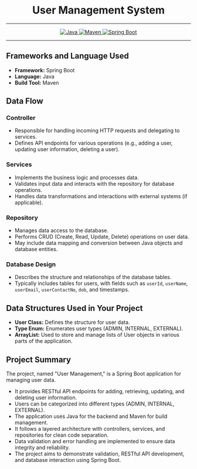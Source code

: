 # <h1 align = "center"> User Management System </h1>
___ 
<p align="center">
<a href="Java url">
<img alt="Java" src="https://img.shields.io/badge/Java->=8-darkblue.svg" />
</a>
<a href="Maven url" >
<img alt="Maven" src="https://img.shields.io/badge/maven-3.0.5-brightgreen.svg" />
</a>
<a href="Spring Boot url" >
<img alt="Spring Boot" src="https://img.shields.io/badge/Spring Boot-3.0.6-brightgreen.svg" />
</a>
</p>

 

---

 

<p align="left">

 

## Frameworks and Language Used
- **Framework:** Spring Boot
- **Language:** Java
- **Build Tool:** Maven

 

## Data Flow

 

### Controller
- Responsible for handling incoming HTTP requests and delegating to services.
- Defines API endpoints for various operations (e.g., adding a user, updating user information, deleting a user).

 

### Services
- Implements the business logic and processes data.
- Validates input data and interacts with the repository for database operations.
- Handles data transformations and interactions with external systems (if applicable).

 

### Repository
- Manages data access to the database.
- Performs CRUD (Create, Read, Update, Delete) operations on user data.
- May include data mapping and conversion between Java objects and database entities.

 

### Database Design
- Describes the structure and relationships of the database tables.
- Typically includes tables for users, with fields such as `userId`, `userName`, `userEmail`, `userContactNo`, `dob`, and timestamps.

 

## Data Structures Used in Your Project
- **User Class:** Defines the structure for user data.
- **Type Enum:** Enumerates user types (ADMIN, INTERNAL, EXTERNAL).
- **ArrayList:** Used to store and manage lists of User objects in various parts of the application.

 

## Project Summary
The project, named "User Management," is a Spring Boot application for managing user data.
- It provides RESTful API endpoints for adding, retrieving, updating, and deleting user information.
- Users can be categorized into different types (ADMIN, INTERNAL, EXTERNAL).
- The application uses Java for the backend and Maven for build management.
- It follows a layered architecture with controllers, services, and repositories for clean code separation.
- Data validation and error handling are implemented to ensure data integrity and reliability.
- The project aims to demonstrate validation, RESTful API development, and database interaction using Spring Boot.
